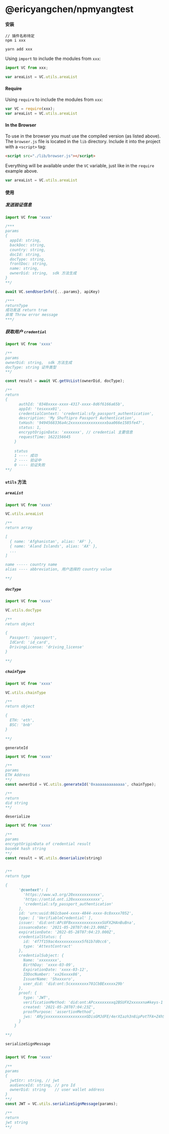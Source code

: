 # @ericyangchen/npmyangtest



#### 安装

```node
// 插件名称待定
npm i xxx

yarn add xxx
```



Using `import` to include the modules from `xxx`:

```javascript
import VC from xxx;

var areaList = VC.utils.areaList
```



#### Require

Using `require` to include the modules from `xxx`:

```javascript
var VC = require(xxx);
var areaList = VC.utils.areaList
```

#### In the Browser

To use in the browser you must use the compiled version (as listed above). The `browser.js` file is located in the `lib` directory. Include it into the project with a `<script>` tag:

```html
<script src="./lib/browser.js"></script>
```

Everything will be available under the `VC` variable, just like in the `require` example above.

```javascript
var areaList = VC.utils.areaList
```



#### 使用

##### 发送验证信息

```javascript
import VC from 'xxxx'

/***
params
{
  appId: string,
  backDoc: string,
  country: string,
  docId: string,
  docType: string,
  frontDoc: string,
  name: string,
  ownerDid: string,  sdk 方法生成
}
**/

await VC.sendUserInfo({...params}, apiKey)

/***
returnType 
成功发送 return true
异常 Throw error message
***/
```



##### 获取用户 `credential`

```javascript
import VC from 'xxxx'

/**
params
ownerDid: string,  sdk 方法生成
docType: string 证件类型
**/

const result = await VC.getVcList(ownerDid, docType);

/**
return 
{
      authId: '0348xxxx-xxxx-4317-xxxx-8d6f6166a65b',
      appId: 'tesxxxx01',
      credentialContext: 'credential:sfp_passport_authentication',
      description: 'My Shuftipro Passport Authentication',
      txHash: '9494568336a4c2xxxxxxxxxxxxxxxxbaa066e1585fe47',
      status: 1,
      encryptOriginData: 'xxxxxxx', // credential 主要信息
      requestTime: 1622156645
    }
    
    status
    1 ---- 成功
    2 ---- 验证中
    0 ---- 验证失败
**/
```



#### `utils` 方法

##### `areaList`

```javascript
import VC from 'xxxx'

VC.utils.areaList

/**
return array

[
  { name: 'Afghanistan', alias: 'AF' },
  { name: 'Aland Islands', alias: 'AX' },
  ...
]

name ----- country name
alias ---- abbreviation, 用户选择的 country value

**/

```

##### `docType`

```javascript
import VC from 'xxxx'

VC.utils.docType

/**
return object

{
  Passport: 'passport',
  IdCard: 'id_card',
  DrivingLicense: 'driving_license'
}

**/

```



##### `chainType`

```javascript
import VC from 'xxxx'

VC.utils.chainType

/**
return object

{
  ETH: 'eth',
  BSC: 'bnb'
}

**/

```


`generateId`

```javascript
import VC from 'xxxx'

/**
params
ETH Address
**/
const ownerDid = VC.utils.generateId('0xaaaaaaaaaaaaa', chainType);

/**
return 
did string
**/
```



`deserialize`

```javascript
import VC from 'xxxx'

/**
params
encryptOriginData of credential result
base64 hash string
**/
const result = VC.utils.deserialize(string)


/**
return type

{
      '@context': [
        'https://www.w3.org/20xxxxxxxxxxxx',
        'https://ontid.ont.i20xxxxxxxxxxxx',
        'credential:sfp_passport_authentication'
      ],
      id: 'urn:uuid:861cbae4-xxxx-4844-xxxx-8c8xxxx7052',
      type: [ 'VerifiableCredential' ],
      issuer: 'did:ont:APc8FBxxxxxxxxxxxxxxSUFX2HAnBuBna',
      issuanceDate: '2021-05-28T07:04:23.000Z',
      expirationDate: '2022-05-28T07:04:23.000Z',
      credentialStatus: {
        id: '4f7f159ac4xxxxxxxxxxx5f61b7d0cc6',
        type: 'AttestContract'
      },
      credentialSubject: {
        Name: 'xxxxxxxx',
        BirthDay: 'xxxx-03-09',
        ExpirationDate: 'xxxx-03-12',
        IDDocNumber: 'xx26xxxx86',
        IssuerName: 'Shxxxxro',
        user_did: 'did:ont:5cxxxxxxxx701CbBExxxxx29b'
      },
      proof: {
        type: 'JWT',
        verificationMethod: 'did:ont:APcxxxxxxxxq2BSUFX2xxxxxna#keys-1',
        created: '2021-05-28T07:04:23Z',
        proofPurpose: 'assertionMethod',
        jws: 'ARyjxxxxxxxxxxxxxxxxxxGDisGMJdFE/4erXIazh3n8ipPotTFA+Z4hS09GlhVaio=\\'
      }
    }

**/
```

`serializeSignMessage`

```javascript

import VC from 'xxxx'

/**
params
{
  jwtStr: string, // jwt
  audienceId: string, // pro Id
  ownerDid: string    // user wallet address
}
**/
const JWT = VC.utils.serializeSignMessage(params);

/**
return 
jwt string
**/
```